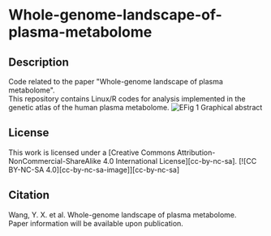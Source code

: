 # Whole-genome-landscape-of-plasma-metabolome
## Description
Code related to the paper "Whole-genome landscape of plasma metabolome".  
This repository contains Linux/R codes for analysis implemented in the genetic atlas of the human plasma metabolome.
![EFig 1 Graphical abstract](https://github.com/user-attachments/assets/c5c7dc74-3609-470e-b54d-6694bf0143ff)
## License
This work is licensed under a [Creative Commons Attribution-NonCommercial-ShareAlike 4.0 International License][cc-by-nc-sa]. [![CC BY-NC-SA 4.0][cc-by-nc-sa-image]][cc-by-nc-sa]
## Citation
Wang, Y. X. et al. Whole-genome landscape of plasma metabolome.  
Paper information will be available upon publication.
